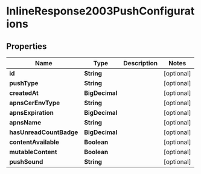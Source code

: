 

# InlineResponse2003PushConfigurations


## Properties

Name | Type | Description | Notes
------------ | ------------- | ------------- | -------------
**id** | **String** |  |  [optional]
**pushType** | **String** |  |  [optional]
**createdAt** | **BigDecimal** |  |  [optional]
**apnsCerEnvType** | **String** |  |  [optional]
**apnsExpiration** | **BigDecimal** |  |  [optional]
**apnsName** | **String** |  |  [optional]
**hasUnreadCountBadge** | **BigDecimal** |  |  [optional]
**contentAvailable** | **Boolean** |  |  [optional]
**mutableContent** | **Boolean** |  |  [optional]
**pushSound** | **String** |  |  [optional]



